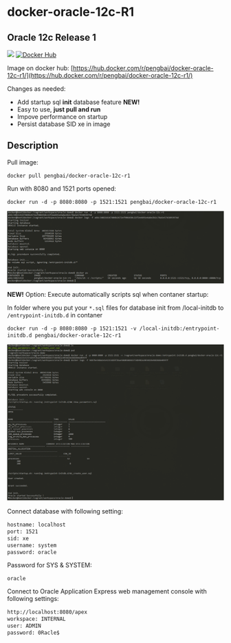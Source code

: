 # docker-oracle-12c-R1
## Oracle 12c Release 1 

[![](https://badge.imagelayers.io/pengbai/docker-oracle-12c-r1:latest.svg)](https://imagelayers.io/?images=pengbai/docker-oracle-12c-r1:latest 'Get your own badge on imagelayers.io')
[![Docker Hub](https://img.shields.io/badge/docker-ready-blue.svg)](https://hub.docker.com/r/pengbai/docker-oracle-12c-r1/)

Image on docker hub: [https://hub.docker.com/r/pengbai/docker-oracle-12c-r1/](https://hub.docker.com/r/pengbai/docker-oracle-12c-r1/)

Changes as needed:
 * Add startup sql **init** database feature **NEW!**
 * Easy to use, **just pull and run**
 * Impove performance on startup
 * Persist database SID xe in image

## Description

Pull image:
```
docker pull pengbai/docker-oracle-12c-r1
```

Run with 8080 and 1521 ports opened:
```
docker run -d -p 8080:8080 -p 1521:1521 pengbai/docker-oracle-12c-r1
```

[![](https://raw.githubusercontent.com/PengBAI/docker-oracle-12c-R1/master/img-demo/start_oracle.PNG)](https://raw.githubusercontent.com/PengBAI/docker-oracle-12c-R1/master/img-demo/start_oracle.PNG)

**NEW!** Option: Execute automatically scripts sql when contaner startup:

In folder where you put your ```*.sql``` files for database init from /local-initdb to ```/entrypoint-initdb.d``` in contaner
```
docker run -d -p 8080:8080 -p 1521:1521 -v /local-initdb:/entrypoint-initdb.d pengbai/docker-oracle-12c-r1
```

[![](https://raw.githubusercontent.com/PengBAI/docker-oracle-12c-R1/master/img-demo/start_oracle_with_init_sql.PNG)](https://raw.githubusercontent.com/PengBAI/docker-oracle-12c-R1/master/img-demo/start_oracle_with_init_sql.PNG)

Connect database with following setting:
```
hostname: localhost
port: 1521
sid: xe
username: system
password: oracle
```

Password for SYS & SYSTEM:
```
oracle
```

Connect to Oracle Application Express web management console with following settings:
```
http://localhost:8080/apex
workspace: INTERNAL
user: ADMIN
password: 0Racle$
```
